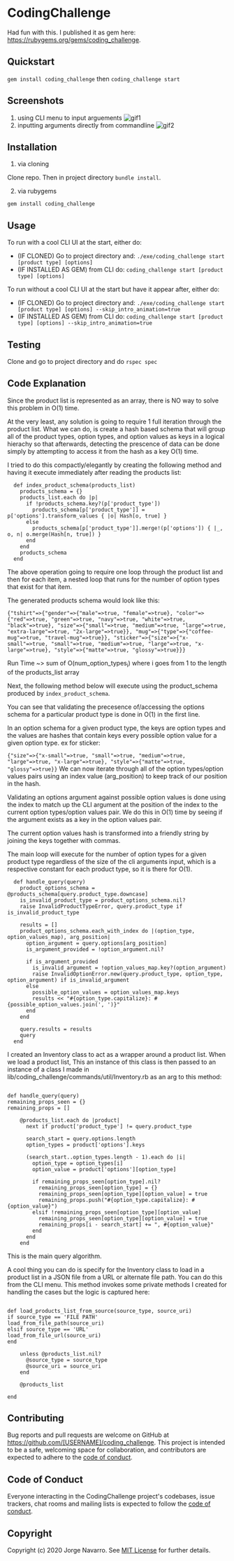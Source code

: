 # CodingChallenge

Had fun with this. I published it as gem here: https://rubygems.org/gems/coding_challenge.

## Quickstart

`gem install coding_challenge` then
`coding_challenge start`

## Screenshots

1. using CLI menu to input arguements
   ![gif1](./gif1.gif)
2. inputting arguments directly from commandline
   ![gif2](./gif2.gif)

## Installation

1. via cloning

Clone repo. Then in project directory `bundle install`.

2. via rubygems

`gem install coding_challenge`

## Usage

To run with a cool CLI UI at the start, either do:

- (IF CLONED) Go to project directory and: `./exe/coding_challenge start [product type] [options]`
- (IF INSTALLED AS GEM) from CLI do: `coding_challenge start [product type] [options]`

To run without a cool CLI UI at the start but have it appear after, either do:

- (IF CLONED) Go to project directory and: `./exe/coding_challenge start [product type] [options] --skip_intro_animation=true`
- (IF INSTALLED AS GEM) from CLI do: `coding_challenge start [product type] [options] --skip_intro_animation=true`

## Testing

Clone and go to project directory and do `rspec spec`

## Code Explanation

Since the product list is represented as an array, there is NO
way to solve this problem in O(1) time.

At the very least, any solution is going to require 1 full iteration through the product list.
What we can do, is create a hash based schema that will group all of the product types, option types,
and option values as keys in a logical hierachy so that afterwards, detecting the prescence of data can be done
simply by attempting to access it from the hash as a key O(1) time.

I tried to do this compactly/elegantly by creating the following method and having it execute
immediately after reading the products list:

```
  def index_product_schema(products_list)
    products_schema = {}
    products_list.each do |p|
      if !products_schema.key?(p['product_type'])
        products_schema[p['product_type']] = p['options'].transform_values { |o| Hash[o, true] }
      else
        products_schema[p['product_type']].merge!(p['options']) { |_, o, n| o.merge(Hash[n, true]) }
      end
    end
    products_schema
  end
```

The above operation going to require one loop through the product list and then for each item,
a nested loop that runs for the number of option types that exist for that item.

The generated products schema would look like this:

`{"tshirt"=>{"gender"=>{"male"=>true, "female"=>true}, "color"=>{"red"=>true, "green"=>true, "navy"=>true, "white"=>true, "black"=>true}, "size"=>{"small"=>true, "medium"=>true, "large"=>true, "extra-large"=>true, "2x-large"=>true}}, "mug"=>{"type"=>{"coffee-mug"=>true, "travel-mug"=>true}}, "sticker"=>{"size"=>{"x-small"=>true, "small"=>true, "medium"=>true, "large"=>true, "x-large"=>true}, "style"=>{"matte"=>true, "glossy"=>true}}}`

Run Time ~> sum of O(num_option_types<sub>i</sub>) where i goes from 1 to the length of the products_list array

Next, the following method below will execute using the product_schema produced by `index_product_schema`.

You can see that validating the precesence of/accessing the options schema for a particular
product type is done in O(1) in the first line.

In an option schema for a given product type, the keys are option types and the values are hashes that contain keys
every possible option value for a given option type.
ex for sticker:

`{"size"=>{"x-small"=>true, "small"=>true, "medium"=>true, "large"=>true, "x-large"=>true}, "style"=>{"matte"=>true, "glossy"=>true}}`
We can now iterate through all of the option types/option values pairs using an index value (arg_position) to keep
track of our position in the hash.

Validating an options argument against possible option values is done using the index to match up
the CLI argument at the position of the index to the current option types/option values pair. We do this in O(1)
time by seeing if the argument exists as a key in the option values pair.

The current option values hash is transformed into a friendly string by joining the keys
together with commas.

The main loop will execute for the number of option types for a given product type regardless of the
size of the cli arguments input, which is a respective constant for each product type, so it is there for O(1).

```
  def handle_query(query)
    product_options_schema = @products_schema[query.product_type.downcase]
    is_invalid_product_type = product_options_schema.nil?
    raise InvalidProductTypeError, query.product_type if is_invalid_product_type

    results = []
    product_options_schema.each_with_index do |(option_type, option_values_map), arg_position|
      option_argument = query.options[arg_position]
      is_argument_provided = !option_argument.nil?

      if is_argument_provided
        is_invalid_argument = !option_values_map.key?(option_argument)
        raise InvalidOptionError.new(query.product_type, option_type, option_argument) if is_invalid_argument
      else
        possible_option_values = option_values_map.keys
        results << "#{option_type.capitalize}: #{possible_option_values.join(', ')}"
      end
    end

    query.results = results
    query
  end
```

I created an Inventory class to act as a wrapper around a product list. When we load a product list,
This an instance of this class is then passed to an instance of a class I made in lib/coding_challenge/commands/util/Inventory.rb as an arg to this method:

```

def handle_query(query)
remaining_props_seen = {}
remaining_props = []

    @products_list.each do |product|
      next if product['product_type'] != query.product_type

      search_start = query.options.length
      option_types = product['options'].keys

      (search_start..option_types.length - 1).each do |i|
        option_type = option_types[i]
        option_value = product['options'][option_type]

        if remaining_props_seen[option_type].nil?
          remaining_props_seen[option_type] = {}
          remaining_props_seen[option_type][option_value] = true
          remaining_props.push("#{option_type.capitalize}: #{option_value}")
        elsif !remaining_props_seen[option_type][option_value]
          remaining_props_seen[option_type][option_value] = true
          remaining_props[i - search_start] += ", #{option_value}"
        end
      end
    end

```

This is the main query algorithm.

A cool thing you can do is specify for the Inventory class to load in a product list in a JSON file from a URL or alternate file path. You can do this from the CLI menu.
This method invokes some private methods I created for handling the cases but the logic is captured here:

```

def load_products_list_from_source(source_type, source_uri)
if source_type == 'FILE PATH'
load_from_file_path(source_uri)
elsif source_type == 'URL'
load_from_file_url(source_uri)
end

    unless @products_list.nil?
      @source_type = source_type
      @source_uri = source_uri
    end

    @products_list

end

```

## Contributing

Bug reports and pull requests are welcome on GitHub at https://github.com/[USERNAME]/coding_challenge. This project is intended to be a safe, welcoming space for collaboration, and contributors are expected to adhere to the [code of conduct](https://github.com/[USERNAME]/coding_challenge/blob/master/CODE_OF_CONDUCT.md).

## Code of Conduct

Everyone interacting in the CodingChallenge project's codebases, issue trackers, chat rooms and mailing lists is expected to follow the [code of conduct](https://github.com/[USERNAME]/coding_challenge/blob/master/CODE_OF_CONDUCT.md).

## Copyright

Copyright (c) 2020 Jorge Navarro. See [MIT License](LICENSE.txt) for further details.

```

```

```

```
